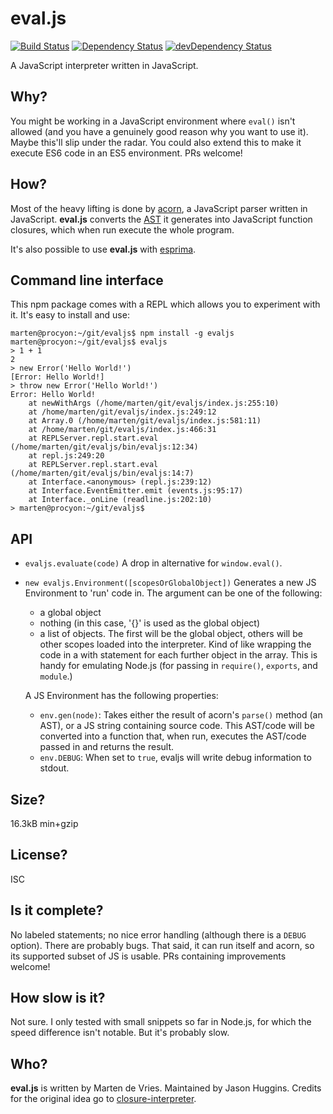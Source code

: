 eval.js
=======

[![Build Status](https://travis-ci.org/marten-de-vries/evaljs.svg?branch=master)](https://travis-ci.org/marten-de-vries/evaljs)
[![Dependency Status](https://david-dm.org/marten-de-vries/evaljs.svg)](https://david-dm.org/marten-de-vries/evaljs)
[![devDependency Status](https://david-dm.org/marten-de-vries/evaljs/dev-status.svg)](https://david-dm.org/marten-de-vries/evaljs#info=devDependencies)

A JavaScript interpreter written in JavaScript.

Why?
----

You might be working in a JavaScript environment where ``eval()`` isn't
allowed (and you have a genuinely good reason why you want to use it).
Maybe this'll slip under the radar. You could also extend this to make
it execute ES6 code in an ES5 environment. PRs welcome!

How?
----

Most of the heavy lifting is done by [acorn][], a JavaScript parser
written in JavaScript. **eval.js** converts the [AST] it generates into
JavaScript function closures, which when run execute the whole program.

It's also possible to use **eval.js** with [esprima][].

[acorn]: http://marijnhaverbeke.nl/acorn/
[AST]: https://en.wikipedia.org/wiki/Abstract_syntax_tree
[esprima]: http://esprima.org/

Command line interface
----------------------

This npm package comes with a REPL which allows you to experiment with
it. It's easy to install and use:

```
marten@procyon:~/git/evaljs$ npm install -g evaljs
marten@procyon:~/git/evaljs$ evaljs
> 1 + 1
2
> new Error('Hello World!')
[Error: Hello World!]
> throw new Error('Hello World!')
Error: Hello World!
    at newWithArgs (/home/marten/git/evaljs/index.js:255:10)
    at /home/marten/git/evaljs/index.js:249:12
    at Array.0 (/home/marten/git/evaljs/index.js:581:11)
    at /home/marten/git/evaljs/index.js:466:31
    at REPLServer.repl.start.eval (/home/marten/git/evaljs/bin/evaljs:12:34)
    at repl.js:249:20
    at REPLServer.repl.start.eval (/home/marten/git/evaljs/bin/evaljs:14:7)
    at Interface.<anonymous> (repl.js:239:12)
    at Interface.EventEmitter.emit (events.js:95:17)
    at Interface._onLine (readline.js:202:10)
> marten@procyon:~/git/evaljs$
```

API
---

- ``evaljs.evaluate(code)``
  A drop in alternative for ``window.eval()``.
- ``new evaljs.Environment([scopesOrGlobalObject])``
  Generates a new JS Environment to 'run' code in. The argument can be
  one of the following:
  - a global object
  - nothing (in this case, '{}' is used as the global object)
  - a list of objects. The first will be the global object, others will
    be other scopes loaded into the interpreter. Kind of like wrapping
    the code in a with statement for each further object in the array.
    This is handy for emulating Node.js (for passing in ``require()``,
    ``exports``, and ``module``.)

  A JS Environment has the following properties:
  - ``env.gen(node)``: Takes either the result of acorn's ``parse()``
    method (an AST), or a JS string containing source code. This
    AST/code will be converted into a function that, when run, executes
    the AST/code passed in and returns the result.
  - ``env.DEBUG``: When set to ``true``, evaljs will write debug
    information to stdout.

Size?
-----

16.3kB min+gzip

License?
--------

ISC

Is it complete?
---------------

No labeled statements; no nice error handling (although there is a
``DEBUG`` option). There are probably bugs. That said, it can run itself
and acorn, so its supported subset of JS is usable. PRs containing 
improvements welcome!

How slow is it?
---------------

Not sure. I only tested with small snippets so far in Node.js, for
which the speed difference isn't notable. But it's probably slow.

Who?
----

**eval.js** is written by Marten de Vries. Maintained by Jason Huggins.
Credits for the original idea go to [closure-interpreter][].

[closure-interpreter]: https://github.com/int3/closure-interpreter
